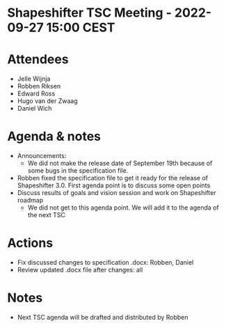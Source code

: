 # Shapeshifter TSC Meeting - 2022-09-27 15:00 CEST

# Attendees
- Jelle Wijnja
- Robben Riksen
- Edward Ross
- Hugo van der Zwaag
- Daniel Wich

# Agenda & notes
- Announcements:
  - We did not make the release date of September 19th because of some bugs in the specification file. 
- Robben fixed the specification file to get it ready for the release of Shapeshifter 3.0. First agenda point is to discuss some open points 
- Discuss results of goals and vision session and work on Shapeshifter roadmap
  - We did not get to this agenda point. We will add it to the agenda of the next TSC 

# Actions
- Fix discussed changes to specification .docx: Robben, Daniel
- Review updated .docx file after changes: all

# Notes
- Next TSC agenda will be drafted and distributed by Robben 
